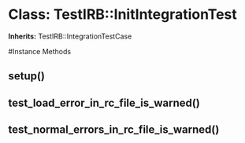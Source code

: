 # Class: TestIRB::InitIntegrationTest
**Inherits:** TestIRB::IntegrationTestCase
    




#Instance Methods
## setup() [](#method-i-setup)

## test_load_error_in_rc_file_is_warned() [](#method-i-test_load_error_in_rc_file_is_warned)

## test_normal_errors_in_rc_file_is_warned() [](#method-i-test_normal_errors_in_rc_file_is_warned)

